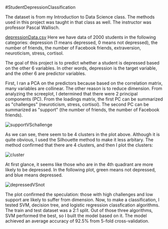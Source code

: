 #StudentDepressionClassification

The dataset is from my Introduction to Data Science class. The methods used in this project was taught in that class as well. The instructor was professor Pascal Wallisch.

[depressionData.csv](https://github.com/oscarwzt/StudentDepressionClassification/files/7407089/depressionData.csv)
Here we have data of 2000 students in the following categories: depression (1 means depressed, 0 means not depressed), the number of friends, the number of Facebook friends, extraversion, neuroticism, stress, cortisol.

The goal of this project is to predict whether a student is depressed based on the other 6 variables. In other words, depression is the target variable, and the other 6 are predictor variables.

First, I ran a PCA on the predictors because based on the correlation matrix, many variables are collinear. The other reason is to reduce dimension. From analyzing the screeplot, I determined that there were 2 principal components (PC). From the loadings matrix, the first PC can be summarized as "challenges" (neuroticism, stress, cortisol). The second PC can be summarized as "support" (the number of friends, the number of Facebook friends). 

![supportVSchallenge](https://user-images.githubusercontent.com/71715227/138629290-edbf4703-aa00-4d98-8420-1d46392e7b87.png)

As we can see, there seem to be 4 clusters in the plot above. Although it is quite obvious, I used the Silhouette method to make it less arbitary. The method confirmed that there are 4 clusters, and then I plot the clusters:

![cluster](https://user-images.githubusercontent.com/71715227/138629220-245d143e-2f85-4946-bbbd-fd30249e3419.png)

At first glance, it seems like those who are in the 4th quadrant are more likely to be depressed. In the following plot, green means not depressed, and blue means depressed. 

![depressedVSnot](https://user-images.githubusercontent.com/71715227/138629368-18d920f9-60bb-4b28-ab55-d77a50e551c3.png)

The plot confirmed the speculation: those with high challenges and low support are likely to suffer from dimension.
Now, to make a classification, I tested SVM, decision tree, and logistic regression classfication algorithms. The train and test dataset was a 2:1 split. Out of those three algorithms, SVM performed the best, so I built the model based on it. The model achieved an average accuracy of 92.5% from 5-fold cross-validation.
